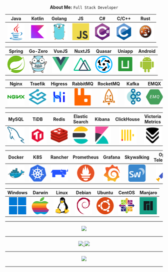 


<div align="center">


**About Me:**  `Full Stack Developer`


| Java  | Kotlin | Golang |   JS  |   C#  | C/C++ |  Rust |
| :---: | :----: | :----: | :---: | :---: | :---: | :---: |
|  <img src="icon/java.png" width="55" height="55" style="min-width:55px;min-height:55px" /> | <img src="icon/kotlin.png" width="55" height="55" style="min-width:55px;min-height:55px" /> | <img src="icon/go.png" width="55" height="55" style="min-width:55px;min-height:55px" /> | <img src="icon/javascript.png" width="55" height="55" style="min-width:55px;min-height:55px" /> | <img src="icon/csharp.png" width="55" height="55" style="min-width:55px;min-height:55px" /> |<img src="icon/c.png" width="55" height="55" style="min-width:55px;min-height:55px" /> |  <img src="icon/rust.jpg" width="55" height="55" style="min-width:55px;min-height:55px" /> |
  
| Spring | Go-Zero | VueJS | NuxtJS | Quasar | Uniapp | Android | 
| :----: | :-----: | :---: | :----: | :----: | :----: | :-----: |
| <img src="icon/spring.png" width="55" height="55" style="min-width:55px;min-height:55px" /> | <img src="icon/go-zero.png" width="55" height="55" style="min-width:55px;min-height:55px" /> | <img src="icon/vuejs.png" width="55" height="55" style="min-width:55px;min-height:55px" /> | <img src="icon//nuxtjs.png" width="55" height="55" style="min-width:55px;min-height:55px" /> | <img src="icon/quasar.png" width="55" height="55" style="min-width:55px;min-height:55px" /> | <img src="icon/uni.png" width="55" height="55" style="min-width:55px;min-height:55px" /> | <img src="icon/android.png" width="55" height="55" style="min-width:55px;min-height:55px" /> |

| Nginx  | Traefik | Higress | RabbitMQ | RocketMQ | Kafka  | EMQX  |
| :----: | :-----: | :-----: | :------: | :------: | :----: | :---: |
| <img src="icon/nginx.png" width="55" height="55" style="min-width:55px;min-height:55px" /> | <img src="icon/traefikproxy.png" width="55" height="55" style="min-width:55px;min-height:55px" /> | <img src="icon/higress.png" width="55" height="55" style="min-width:55px;min-height:55px" /> | <img src="icon/rabbitmq.png" width="55" height="55" style="min-width:55px;min-height:55px" /> | <img src="icon/rocketmq.png" width="55" height="55" style="min-width:55px;min-height:55px" /> | <img src="icon/kafka.jpg" width="55" height="55" style="min-width:55px;min-height:55px" /> | <img src="icon/emqx.jpg" width="55" height="55" style="min-width:55px;min-height:55px" /> |

| MySQL  | TiDB   | Redis  |  Elastic Search | Kibana | ClickHouse | Victoria Metrics |
| :----: | :----: | :----: | :------------: | :----: | :--------: | :-------------: |
| <img src="icon/mysql.png" width="55" height="55" style="min-width:55px;min-height:55px" /> | <img src="icon/tidb.png" width="55" height="55" style="min-width:55px;min-height:55px" /> | <img src="icon/redis.png" width="55" height="55" style="min-width:55px;min-height:55px" /> | <img src="icon/elasticsearch.png" width="55" height="55" style="min-width:55px;min-height:55px" /> | <img src="icon/kibana.png" width="55" height="55" style="min-width:55px;min-height:55px" /> | <img src="icon/cloickhouse.png" width="55" height="55" style="min-width:55px;min-height:55px" /> | <img src="icon/victoriametrics.png" width="55" height="55" style="min-width:55px;min-height:55px" /> | 

| Docker |  K8S  | Rancher | Prometheus | Grafana | Skywalking | Open Telemetry |
| :----: | :---: | :-----: | :--------: | :-----: | :--------: | :-----------: |
| <img src="icon/docker.png" width="55" height="55" style="min-width:55px;min-height:55px" /> | <img src="icon/kubernetes.png" width="55" height="55" style="min-width:55px;min-height:55px" /> | <img src="icon/rancher.png" width="55" height="55" style="min-width:55px;min-height:55px" /> | <img src="icon/prometheus.png" width="55" height="55" style="min-width:55px;min-height:55px" /> | <img src="icon/grafana.png" width="55" height="55" style="min-width:55px;min-height:55px" /> | <img src="icon/skywalking.png" width="55" height="55" style="min-width:55px;min-height:55px" /> | <img src="icon/opentelemetry.png" width="55" height="55" style="min-width:55px;min-height:55px" /> | 

| Windows  |  Darwin  |   Linux  | Debian   |  Ubuntu  | CentOS   | Manjaro |
| :------: | :------: | :------: | :------: | :------: | :------: | :-----: |
| <img src="icon/windows.png" width="55" height="55" style="min-width:55px;min-height:55px" /> |<img src="icon/apple.png" width="55" height="55" style="min-width:55px;min-height:55px" /> | <img src="icon/linux.png" width="55" height="55" style="min-width:55px;min-height:55px" /> | <img src="icon/debian.png" width="55" height="55" style="min-width:55px;min-height:55px" /> | <img src="icon/ubuntu.png" width="55" height="55" style="min-width:55px;min-height:55px" /> |  <img src="icon/centos.png" width="55" height="55" style="min-width:55px;min-height:55px" /> | <img src="icon/manjaro.jpg" width="55" height="55" style="min-width:55px;min-height:55px" /> | 

</div>

---

<div align="center">
  <img src="https://streak-stats.demolab.com?user=robotism&theme=highcontrast&hide_border=true&border_radius=5&card_width=800">
</div>

---

<!--
<div align="center">
  <img height=180 src="https://github-readme-stats.vercel.app/api?username=robotism&show_icons=true&size_weight=0.15&count_weight=0.5&theme=vision-friendly-dark$ts=241107">
  <img height=180 src="https://github-readme-stats.vercel.app/api/top-langs/?username=robotism&size_weight=0.15&count_weight=0.5&layout=compact&theme=vision-friendly-dark$ts=241107">
</div>

---
-->

<div align="center">
  <a href="https://github.com/robotism/github-stats">
    <img src="https://github.com/robotism/github-stats/blob/master/generated/overview.png#gh-dark-mode-only" />
    <img src="https://github.com/robotism/github-stats/blob/master/generated/languages.png#gh-dark-mode-only" />
  </a>
</div>

---

<div align="center">
  <img src="https://github-profile-trophy.vercel.app/?username=robotism&theme=onedark&row=2&column=4">
</div>

---

